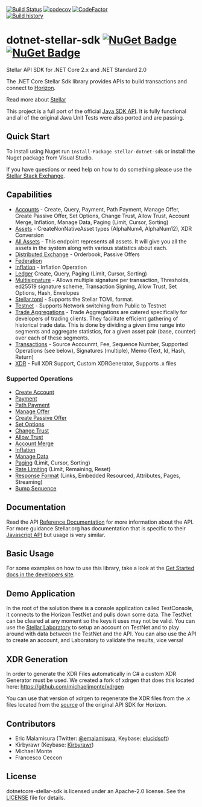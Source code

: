 [![Build Status](https://travis-ci.org/elucidsoft/dotnet-stellar-sdk.svg?branch=master)](https://travis-ci.org/elucidsoft/dotnet-stellar-sdk)
[![codecov](https://codecov.io/gh/elucidsoft/dotnet-stellar-sdk/branch/master/graph/badge.svg)](https://codecov.io/gh/elucidsoft/dotnet-stellar-sdk)
[![CodeFactor](https://www.codefactor.io/repository/github/elucidsoft/dotnet-stellar-sdk/badge)](https://www.codefactor.io/repository/github/elucidsoft/dotnet-stellar-sdk)  
[![Build history](https://buildstats.info/travisci/chart/elucidsoft/dotnet-stellar-sdk)](https://travis-ci.org/elucidsoft/dotnet-stellar-sdk/builds)  
# dotnet-stellar-sdk [![NuGet Badge](https://buildstats.info/nuget/stellar-dotnet-sdk)](https://www.nuget.org/packages/stellar-dotnet-sdk) [![NuGet Badge](https://buildstats.info/nuget/stellar-dotnet-sdk?includeprereleases=true)](https://www.nuget.org/packages/stellar-dotnet-sdk/2.1.0-beta3)  
Stellar API SDK for .NET Core 2.x and .NET Standard 2.0

The .NET Core Stellar Sdk library provides APIs to build transactions and connect to [Horizon](https://github.com/stellar/horizon).

Read more about [Stellar](https://www.stellar.org/)

This project is a full port of the official [Java SDK API](https://github.com/stellar/java-stellar-sdk).  It is fully functional and all of the original Java Unit Tests were also ported and are passing.  

## Quick Start
To install using Nuget run `Install-Package stellar-dotnet-sdk` or install the Nuget package from Visual Studio.

If you have questions or need help on how to do something please use the [Stellar Stack Exchange](https://stellar.stackexchange.com/).

## Capabilities
- [Accounts](https://www.stellar.org/developers/guides/concepts/accounts.html) - Create, Query, Payment, Path Payment, Manage Offer, Create Passive Offer, Set Options, Change Trust, Allow Trust, Account Merge, Inflation, Manage Data, Paging (Limit, Cursor, Sorting)
- [Assets](https://www.stellar.org/developers/guides/concepts/assets.html) - CreateNonNativeAsset types (AlphaNum4, AlphaNum12), XDR Conversion
- [All Assets](https://www.stellar.org/developers/horizon/reference/endpoints/assets-all.html) - This endpoint represents all assets. It will give you all the assets in the system along with various statistics about each.
- [Distributed Exchange](https://www.stellar.org/developers/guides/concepts/exchange.html) - Orderbook, Passive Offers
- [Federation](https://www.stellar.org/developers/learn/concepts/federation.html)
- [Inflation](https://www.stellar.org/developers/guides/concepts/inflation.html) - Inflation Operation
- [Ledger](https://www.stellar.org/developers/horizon/reference/resources/ledger.html) Create, Query, Paging (Limit, Cursor, Sorting)
- [Multisignature](https://www.stellar.org/developers/guides/concepts/multi-sig.html) - Allows multiple signature per transaction, Thresholds, ed25519 signature scheme, Transaction Signing, Allow Trust, Set Options, Hash, Envelopes
- [Stellar.toml](https://www.stellar.org/developers/guides/concepts/stellar-toml.html) - Supports the Stellar TOML format.
- [Testnet](https://www.stellar.org/developers/guides/concepts/test-net.html) - Supports Network switching from Public to Testnet
- [Trade Aggregations](https://www.stellar.org/developers/horizon/reference/endpoints/trade_aggregations.html) - Trade Aggregations are catered specifically for developers of trading clients. They facilitate efficient gathering of historical trade data. This is done by dividing a given time range into segments and aggregate statistics, for a given asset pair (base, counter) over each of these segments.
- [Transactions](https://www.stellar.org/developers/guides/concepts/transactions.html) - Source Accounmt, Fee, Sequence Number, Supported Operations (see below), Signatures (multiple), Memo (Text, Id, Hash, Return)
- [XDR](https://www.stellar.org/developers/guides/concepts/xdr.html) - Full XDR Support, Custom XDRGenerator, Supports .x files

### Supported Operations
- [Create Account](https://www.stellar.org/developers/guides/concepts/list-of-operations.html#create-account)
- [Payment](https://www.stellar.org/developers/guides/concepts/list-of-operations.html#payment)
- [Path Payment](https://www.stellar.org/developers/guides/concepts/list-of-operations.html#path-payment)
- [Manage Offer](https://www.stellar.org/developers/guides/concepts/list-of-operations.html#manage-offer)
- [Create Passive Offer](https://www.stellar.org/developers/guides/concepts/list-of-operations.html#create-passive-offer)
- [Set Options](https://www.stellar.org/developers/guides/concepts/list-of-operations.html#set-options)
- [Change Trust](https://www.stellar.org/developers/guides/concepts/list-of-operations.html#change-trust)
- [Allow Trust](https://www.stellar.org/developers/guides/concepts/list-of-operations.html#allow-trust)
- [Account Merge](https://www.stellar.org/developers/guides/concepts/list-of-operations.html#account-merge)
- [Inflation](https://www.stellar.org/developers/guides/concepts/list-of-operations.html#inflation)
- [Manage Data](https://www.stellar.org/developers/guides/concepts/list-of-operations.html#manage-data)
- [Paging](https://www.stellar.org/developers/horizon/reference/paging.html) (Limit, Cursor, Sorting)
- [Rate Limiting](https://www.stellar.org/developers/horizon/reference/rate-limiting.html) (Limit, Remaining, Reset)
- [Response Format](https://www.stellar.org/developers/horizon/reference/responses.html) (Links, Embedded Resourced, Attributes, Pages, Streaming)
- [Bump Sequence](https://www.stellar.org/developers/guides/concepts/list-of-operations.html#bump-sequence)

## Documentation
Read the API [Reference Documentation](https://elucidsoft.github.io/dotnet-stellar-sdk/) for more information about the API.  For more guidance Stellar.org has documentation that is specific to their [Javascript API](https://www.stellar.org/developers/js-stellar-sdk/reference/) but usage is very similar.

## Basic Usage
For some examples on how to use this library, take a look at the [Get Started docs in the developers site](https://www.stellar.org/developers/guides/get-started/create-account.html).

## Demo Application
In the root of the solution there is a console application called TestConsole, it connects to the Horizon TestNet and pulls down some data. The TestNet can be cleared at any moment so the keys it uses may not be valid.  You can use the [Stellar Laboratory](https://www.stellar.org/laboratory/) to setup an account on TestNet and to play around with data between the TestNet and the API.  You can also use the API to create an account, and Laboratory to validate the results, vice versa!  

## XDR Generation
In order to generate the XDR Files automatically in C# a custom XDR Generator must be used. We created a fork of xdrgen that does this located here: https://github.com/michaeljmonte/xdrgen

You can use that version of xdrgen to regenerate the XDR files from the .x files located from the [source](https://github.com/stellar/stellar-core/tree/master/src/xdr) of the original API SDK for Horizon.

## Contributors
- Eric Malamisura (Twitter: [@emalamisura](https://twitter.com/emalamisura), Keybase: [elucidsoft](https://keybase.io/elucidsoft))
- Kirbyrawr (Keybase: [Kirbyrawr](https://keybase.io/Kirbyrawr))
- Michael Monte
- Francesco Ceccon

## License
dotnetcore-stellar-sdk is licensed under an Apache-2.0 license. See the [LICENSE](https://github.com/elucidsoft/dotnetcore-stellar-sdk/blob/master/LICENSE.txt) file for details.
